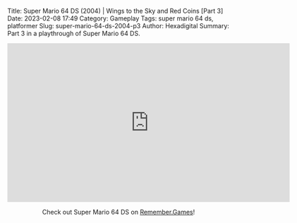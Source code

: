 Title: Super Mario 64 DS (2004) | Wings to the Sky and Red Coins [Part 3]
Date: 2023-02-08 17:49
Category: Gameplay
Tags: super mario 64 ds,  platformer
Slug: super-mario-64-ds-2004-p3
Author: Hexadigital
Summary: Part 3 in a playthrough of Super Mario 64 DS.

<center><iframe src="https://www.youtube.com/embed/snT8_1KRquI?feature=oembed" allow="accelerometer; autoplay; encrypted-media; gyroscope; picture-in-picture" width="640" height="360" frameborder="0"></iframe>

Check out Super Mario 64 DS on [Remember.Games](https://remember.games/game/2250/super-mario-64-ds/)!</center>